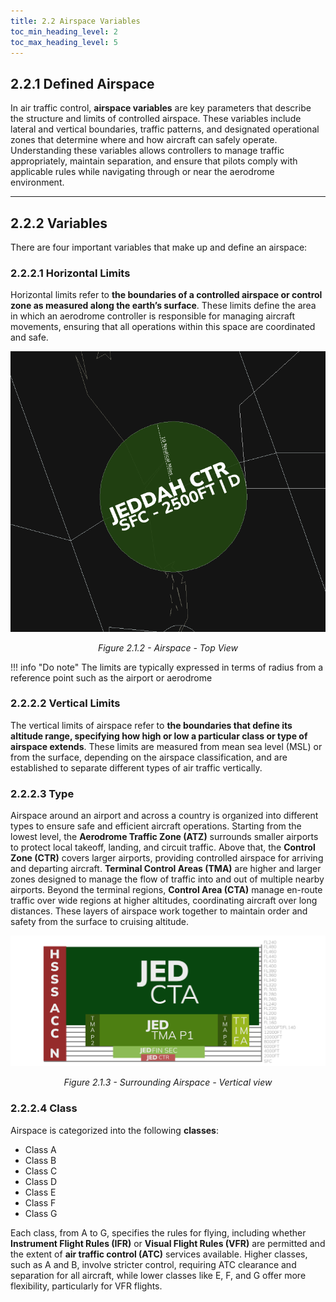 ```yaml
---
title: 2.2 Airspace Variables
toc_min_heading_level: 2
toc_max_heading_level: 5
---
```

## 2.2.1 Defined Airspace

In air traffic control, **airspace variables** are key parameters that describe the structure and limits of controlled airspace. These variables include lateral and vertical boundaries, traffic patterns, and designated operational zones that determine where and how aircraft can safely operate. Understanding these variables allows controllers to manage traffic appropriately, maintain separation, and ensure that pilots comply with applicable rules while navigating through or near the aerodrome environment.

---

## 2.2.2 Variables
There are four important variables that make up and define an airspace:

### 2.2.2.1 Horizontal Limits
Horizontal limits refer to **the boundaries of a controlled airspace or control zone as measured along the earth’s surface**. These limits define the area in which an aerodrome controller is responsible for managing aircraft movements, ensuring that all operations within this space are coordinated and safe.  

![Loading](imgs/twr.png#center)
<p style="text-align: center; font-style: italic;">
Figure 2.1.2 - Airspace - Top View
</p>
!!! info "Do note"
    The limits are typically expressed in terms of radius from a reference point such as the airport or aerodrome

### 2.2.2.2 Vertical Limits
The vertical limits of airspace refer to **the boundaries that define its altitude range, specifying how high or low a particular class or type of airspace extends**. These limits are measured from mean sea level (MSL) or from the surface, depending on the airspace classification, and are established to separate different types of air traffic vertically.

### 2.2.2.3 Type
Airspace around an airport and across a country is organized into different types to ensure safe and efficient aircraft operations. Starting from the lowest level, the **Aerodrome Traffic Zone (ATZ)** surrounds smaller airports to protect local takeoff, landing, and circuit traffic. Above that, the **Control Zone (CTR)** covers larger airports, providing controlled airspace for arriving and departing aircraft. **Terminal Control Areas (TMA)** are higher and larger zones designed to manage the flow of traffic into and out of multiple nearby airports. Beyond the terminal regions, **Control Area (CTA)** manage en-route traffic over wide regions at higher altitudes, coordinating aircraft over long distances. These layers of airspace work together to maintain order and safety from the surface to cruising altitude.

![Loading](imgs/app-ver-u.png)
<p style="text-align: center; font-style: italic;">
Figure 2.1.3 - Surrounding Airspace - Vertical view
</p>

### 2.2.2.4 Class
Airspace is categorized into the following **classes**:

- Class A
- Class B
- Class C
- Class D
- Class E
- Class F
- Class G

Each class, from A to G, specifies the rules for flying, including whether **Instrument Flight Rules (IFR)** or **Visual Flight Rules (VFR)** are permitted and the extent of **air traffic control (ATC)** services available. Higher classes, such as A and B, involve stricter control, requiring ATC clearance and separation for all aircraft, while lower classes like E, F, and G offer more flexibility, particularly for VFR flights.
